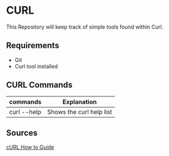 # CURL

This Repository will keep track of simple tools found within Curl.

## Requirements

- Git
- Curl tool installed

## CURL Commands

|                commands                      |                   Explanation                              |
|----------------------------------------------|------------------------------------------------------------|
| curl --help                                  |    Shows the curl help list                                |


## Sources 

[cURL How to Guide](https://curl.haxx.se/)
